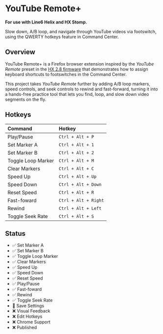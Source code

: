 # YouTube Remote+

**For use with Line6 Helix and HX Stomp.**

Slow down, A/B loop, and navigate through YouTube videos via footswitch, using the QWERTY hotkeys feature in Command Center.

## Overview

YouTube Remote+ is a Firefox browser extension inspired by the _YouTube Remote_ preset in the [HX 2.8 firmware](https://line6.com/support/page/kb/effects-controllers/helix/helixhx-280-release-notes-r913/) that demonstrates how to assign keyboard shortcuts to footswitches in the Command Center.

This project takes _YouTube Remote_ further by adding A/B loop markers, speed controls, and seek controls to rewind and fast-forward, turning it into a hands-free practice tool that lets you find, loop, and slow down video segments on the fly.

## Hotkeys

| Command             | Hotkey               |
| :------------------ | :------------------- |
| Play/Pause          | `Ctrl + Alt + P`     |
| Set Marker A        | `Ctrl + Alt + 1`     |
| Set Marker B        | `Ctrl + Alt + 2`     |
| Toggle Loop Marker  | `Ctrl + Alt + M`     |
| Clear Markers       | `Ctrl + Alt + C`     |
| Speed Up            | `Ctrl + Alt + Up`    |
| Speed Down          | `Ctrl + Alt + Down`  |
| Reset Speed         | `Ctrl + Alt + R`  |
| Fast-foward         | `Ctrl + Alt + Right` |
| Rewind              | `Ctrl + Alt + Left`  |
| Toggle Seek Rate    | `Ctrl + Alt + S`     |

## Status


- :white_check_mark: Set Marker A
- :white_check_mark: Set Marker B
- :white_check_mark: Toggle Loop Marker
- :white_check_mark: Clear Markers
- :white_check_mark: Speed Up
- :white_check_mark: Speed Down
- :white_check_mark: Reset Speed
- :white_check_mark: Play/Pause
- :white_check_mark: Fast-foward
- :white_check_mark: Rewind
- :white_check_mark: Toggle Seek Rate
- :construction:     Save Settings
- :x:                Visual Feedback
- :x:                Edit Hotkeys
- :x:                Chrome Support
- :x:                Published
